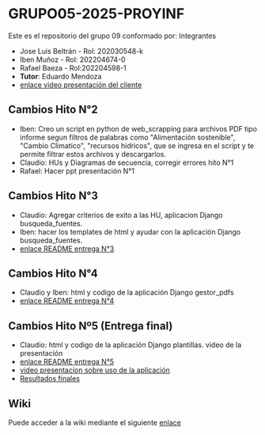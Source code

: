 # GRUPO05-2025-PROYINF
Este es el repositorio del grupo 09 conformado por:
Integrantes
* Jose Luis Beltrán - Rol: 202030548-k
* Iben Muñoz - Rol: 202204674-0
* Rafael Baeza - Rol:202204598-1
*  **Tutor**: Eduardo Mendoza
*  [enlace video presentación del cliente](https://www.youtube.com/watch?v=abJau21SDIk)

## Cambios Hito N°2
* Iben: Creo un script en python de web_scrapping para archivos PDF tipo informe segun filtros de palabras como "Alimentación sostenible", "Cambio Climatico", "recursos hidricos", que se ingresa en el script y te permite filtrar estos archivos y descargarlos.
* Claudio: HUs y Diagramas de secuencia, corregir errores hito N°1
* Rafael: Hacer ppt presentación N°1
## Cambios Hito N°3
* Claudio: Agregar criterios de exito a las HU, aplicacion Django busqueda_fuentes.
* Iben: hacer los templates de html y ayudar con la aplicación Django busqueda_fuentes.
* [enlace README entrega N°3](https://github.com/ClaudioJimenezA/GRUPO05-2024-PROYINF/wiki/README-hito-N%C2%BA3)
## Cambios Hito N°4
* Claudio y Iben: html y codigo de la aplicación Django gestor_pdfs
* [enlace README entrega N°4](https://github.com/ClaudioJimenezA/GRUPO05-2024-PROYINF/wiki/README-hito-N%C2%BA4)
## Cambios Hito Nº5 (Entrega final)
* Claudio: html y codigo de la aplicación Django plantillas. video de la presentación
* [enlace README entrega N°5](https://github.com/ClaudioJimenezA/GRUPO05-2024-PROYINF/wiki/README-Hito-N%C2%BA5-(entrega-final))
* [video presentacion sobre uso de la aplicación](https://youtu.be/fVM5SqW4GfY)
* [Resultados finales](https://github.com/ClaudioJimenezA/GRUPO05-2024-PROYINF/wiki/Resultados-Finales)
  
## Wiki

Puede acceder a la wiki mediante el siguiente [enlace](https://github.com/Panconmanjar1314/GRUPO09-2025-PROYINF/wiki)
  
